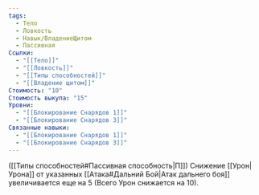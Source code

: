 ```yaml
---
tags:
  - Тело
  - Ловкость
  - Навык/ВладениеЩитом
  - Пассивная
Ссылки:
  - "[[Тело]]"
  - "[[Ловкость]]"
  - "[[Типы способностей]]"
  - "[[Владение щитом]]"
Стоимость: "10"
Стоимость выкупа: "15"
Уровни:
  - "[[Блокирование Снарядов 1]]"
  - "[[Блокирование Снарядов 3]]"
Связанные навыки:
  - "[[Блокирование Снарядов 1]]"
  - "[[Блокирование Снарядов 3]]"
---
```

([[Типы способностей#Пассивная способность|П]]) Снижение [[Урон|Урона]] от указанных [[Атака#Дальний Бой|Атак дальнего боя]] увеличивается еще на 5 (Всего Урон снижается на 10). 